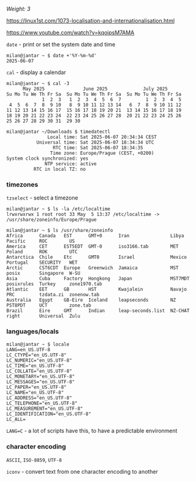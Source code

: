 _Weight: 3_

https://linux1st.com/1073-localisation-and-internationalisation.html

https://www.youtube.com/watch?v=kqoipsM7AMA

`date` - print or set the system date and time

```
milan@jantar ~ $ date +'%Y-%m-%d'
2025-06-07
```

`cal` - display a calendar

```
milan@jantar ~ $ cal -3
      May 2025              June 2025             July 2025
Su Mo Tu We Th Fr Sa  Su Mo Tu We Th Fr Sa  Su Mo Tu We Th Fr Sa
             1  2  3   1  2  3  4  5  6  7         1  2  3  4  5
 4  5  6  7  8  9 10   8  9 10 11 12 13 14   6  7  8  9 10 11 12
11 12 13 14 15 16 17  15 16 17 18 19 20 21  13 14 15 16 17 18 19
18 19 20 21 22 23 24  22 23 24 25 26 27 28  20 21 22 23 24 25 26
25 26 27 28 29 30 31  29 30
```

```
milan@jantar ~/Downloads $ timedatectl
               Local time: Sat 2025-06-07 20:34:34 CEST
           Universal time: Sat 2025-06-07 18:34:34 UTC
                 RTC time: Sat 2025-06-07 18:34:35
                Time zone: Europe/Prague (CEST, +0200)
System clock synchronized: yes
              NTP service: active
          RTC in local TZ: no
```

### timezones

`tzselect` - select a timezone

```
milan@jantar ~ $ ls -la /etc/localtime
lrwxrwxrwx 1 root root 33 May  5 13:37 /etc/localtime -> /usr/share/zoneinfo/Europe/Prague
```


```
milan@jantar ~ $ ls /usr/share/zoneinfo
Africa      Canada   EST      GMT+0      Iran               Libya    Pacific     ROC        US
America     CET      EST5EDT  GMT-0      iso3166.tab        MET      Poland      ROK        UTC
Antarctica  Chile    Etc      GMT0       Israel             Mexico   Portugal    SECURITY   WET
Arctic      CST6CDT  Europe   Greenwich  Jamaica            MST      posix       Singapore  W-SU
Asia        Cuba     Factory  Hongkong   Japan              MST7MDT  posixrules  Turkey     zone1970.tab
Atlantic    EET      GB       HST        Kwajalein          Navajo   PRC         tzdata.zi  zonenow.tab
Australia   Egypt    GB-Eire  Iceland    leapseconds        NZ       PST8PDT     UCT        zone.tab
Brazil      Eire     GMT      Indian     leap-seconds.list  NZ-CHAT  right       Universal  Zulu
```


### languages/locals

```
milan@jantar ~ $ locale
LANG=en_US.UTF-8
LC_CTYPE="en_US.UTF-8"
LC_NUMERIC="en_US.UTF-8"
LC_TIME="en_US.UTF-8"
LC_COLLATE="en_US.UTF-8"
LC_MONETARY="en_US.UTF-8"
LC_MESSAGES="en_US.UTF-8"
LC_PAPER="en_US.UTF-8"
LC_NAME="en_US.UTF-8"
LC_ADDRESS="en_US.UTF-8"
LC_TELEPHONE="en_US.UTF-8"
LC_MEASUREMENT="en_US.UTF-8"
LC_IDENTIFICATION="en_US.UTF-8"
LC_ALL=
```

`LANG=C` - a lot of scripts have this, to have a predictable environment

### character encoding

`ASCII`, `ISO-8859`, `UTF-8`

`iconv` - convert text from one character encoding to another
